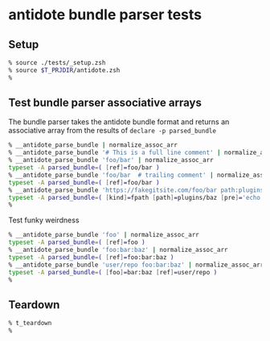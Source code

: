 # antidote bundle parser tests

## Setup

```zsh
% source ./tests/_setup.zsh
% source $T_PRJDIR/antidote.zsh
%
```

## Test bundle parser associative arrays

The bundle parser takes the antidote bundle format and returns an associative array
from the results of `declare -p parsed_bundle`

```zsh
% __antidote_parse_bundle | normalize_assoc_arr
% __antidote_parse_bundle '# This is a full line comment' | normalize_assoc_arr
% __antidote_parse_bundle 'foo/bar' | normalize_assoc_arr
typeset -A parsed_bundle=( [ref]=foo/bar )
% __antidote_parse_bundle 'foo/bar  # trailing comment' | normalize_assoc_arr
typeset -A parsed_bundle=( [ref]=foo/bar )
% __antidote_parse_bundle 'https://fakegitsite.com/foo/bar path:plugins/baz kind:fpath pre:"echo hello world"' | normalize_assoc_arr
typeset -A parsed_bundle=( [kind]=fpath [path]=plugins/baz [pre]='echo hello world' [ref]=https://fakegitsite.com/foo/bar )
%
```

Test funky weirdness

```zsh
% __antidote_parse_bundle 'foo' | normalize_assoc_arr
typeset -A parsed_bundle=( [ref]=foo )
% __antidote_parse_bundle 'foo:bar:baz' | normalize_assoc_arr
typeset -A parsed_bundle=( [ref]=foo:bar:baz )
% __antidote_parse_bundle 'user/repo foo:bar:baz' | normalize_assoc_arr
typeset -A parsed_bundle=( [foo]=bar:baz [ref]=user/repo )
%
```

## Teardown

```zsh
% t_teardown
%
```
